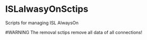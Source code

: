 # ISLalwasyOnSctips
Scripts for managing ISL AlwaysOn

#WARNING
The removal sctips remove all data of all connections!
